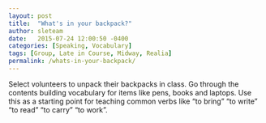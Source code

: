 ```yaml
---
layout: post
title:  "What's in your backpack?"
author: sleteam
date:   2015-07-24 12:00:50 -0400
categories: [Speaking, Vocabulary]
tags: [Group, Late in Course, Midway, Realia]
permalink: /whats-in-your-backpack/
---
```

Select volunteers to unpack their backpacks in class. Go through the contents building vocabulary for items like pens, books and laptops. Use this as a starting point for teaching common verbs like “to bring” “to write” “to read” “to carry” “to work”.